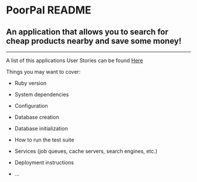 
# PoorPal README

## An application that allows you to search for cheap products nearby and save some money!

---
A list of this applications User Stories can be found [Here](https://www.pivotaltracker.com/s/projects/1015672)

Things you may want to cover:

* Ruby version

* System dependencies

* Configuration

* Database creation

* Database initialization

* How to run the test suite

* Services (job queues, cache servers, search engines, etc.)

* Deployment instructions

* ...


